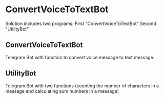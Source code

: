 # ConvertVoiceToTextBot
Solution includes two programs:
First "ConvertVoiceToTextBot"
Second "UtilityBot"

## ConvertVoiceToTextBot
Telegram Bot with function to convert voice message to text message.

## UtilityBot
Telegram Bot with two functions (counting the number of characters in a message and calculating sum numbers in a message)
